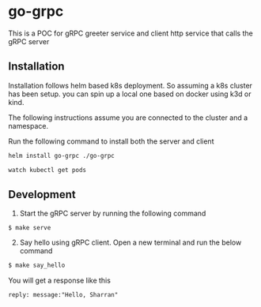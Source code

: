 # go-grpc

This is a POC for gRPC greeter service and client http
service that calls the gRPC server

## Installation 

Installation follows helm based k8s deployment. So
assuming a k8s cluster has been setup. you can 
spin up a local one based on docker using k3d or kind. 

The following instructions assume you are connected to the 
cluster and a namespace.

Run the following command to install both the
server and client

```bash
helm install go-grpc ./go-grpc

watch kubectl get pods
```

## Development

1. Start the gRPC server by running the following command

```
$ make serve
```

2. Say hello using gRPC client. Open a new terminal and run the below command

```bash
$ make say_hello
```

You will get a response like this

```
reply: message:"Hello, Sharran"
```
